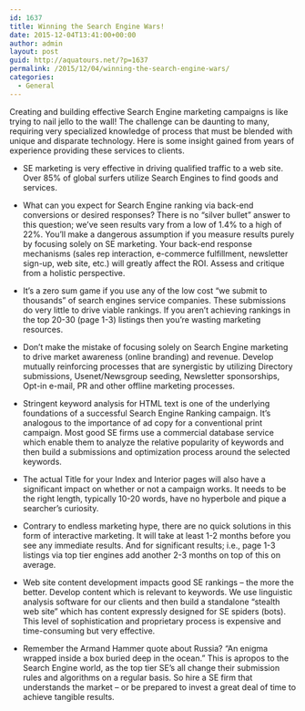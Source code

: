 ```yaml
---
id: 1637
title: Winning the Search Engine Wars!
date: 2015-12-04T13:41:00+00:00
author: admin
layout: post
guid: http://aquatours.net/?p=1637
permalink: /2015/12/04/winning-the-search-engine-wars/
categories:
  - General
---
```

Creating and building effective Search Engine marketing campaigns is like trying to nail jello to the wall! The challenge can be daunting to many, requiring very specialized knowledge of process that must be blended with unique and disparate technology. Here is some insight gained from years of experience providing these services to clients.

* SE marketing is very effective in driving qualified traffic to a web site. Over 85% of global surfers utilize Search Engines to find goods and services.

* What can you expect for Search Engine ranking via back-end conversions or desired responses? There is no &#8220;silver bullet&#8221; answer to this question; we&#8217;ve seen results vary from a low of 1.4% to a high of 22%. You&#8217;ll make a dangerous assumption if you measure results purely by focusing solely on SE marketing. Your back-end response mechanisms (sales rep interaction, e-commerce fulfillment, newsletter sign-up, web site, etc.) will greatly affect the ROI. Assess and critique from a holistic perspective.

* It&#8217;s a zero sum game if you use any of the low cost &#8220;we submit to thousands&#8221; of search engines service companies. These submissions do very little to drive viable rankings. If you aren&#8217;t achieving rankings in the top 20-30 (page 1-3) listings then you&#8217;re wasting marketing resources.

* Don&#8217;t make the mistake of focusing solely on Search Engine marketing to drive market awareness (online branding) and revenue. Develop mutually reinforcing processes that are synergistic by utilizing Directory submissions, Usenet/Newsgroup seeding, Newsletter sponsorships, Opt-in e-mail, PR and other offline marketing processes.

* Stringent keyword analysis for HTML text is one of the underlying foundations of a successful Search Engine Ranking campaign. It&#8217;s analogous to the importance of ad copy for a conventional print campaign. Most good SE firms use a commercial database service which enable them to analyze the relative popularity of keywords and then build a submissions and optimization process around the selected keywords.

* The actual Title for your Index and Interior pages will also have a significant impact on whether or not a campaign works. It needs to be the right length, typically 10-20 words, have no hyperbole and pique a searcher&#8217;s curiosity.

* Contrary to endless marketing hype, there are no quick solutions in this form of interactive marketing. It will take at least 1-2 months before you see any immediate results. And for significant results; i.e., page 1-3 listings via top tier engines add another 2-3 months on top of this on average.

* Web site content development impacts good SE rankings &#8211; the more the better. Develop content which is relevant to keywords. We use linguistic analysis software for our clients and then build a standalone &#8220;stealth web site&#8221; which has content expressly designed for SE spiders (bots). This level of sophistication and proprietary process is expensive and time-consuming but very effective.

* Remember the Armand Hammer quote about Russia? &#8220;An enigma wrapped inside a box buried deep in the ocean.&#8221; This is apropos to the Search Engine world, as the top tier SE&#8217;s all change their submission rules and algorithms on a regular basis. So hire a SE firm that understands the market &#8211; or be prepared to invest a great deal of time to achieve tangible results.
